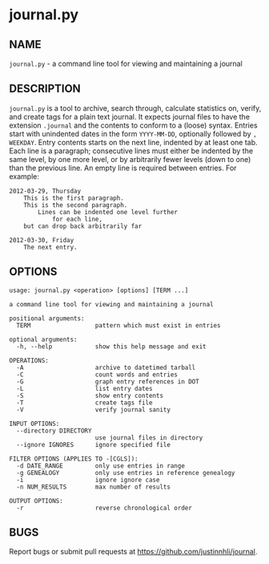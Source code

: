 journal.py
==========

NAME
----

`journal.py` - a command line tool for viewing and maintaining a journal

DESCRIPTION
-----------

`journal.py` is a tool to archive, search through, calculate statistics on,
verify, and create tags for a plain text journal. It expects journal files to
have the extension `.journal` and the contents to conform to a (loose) syntax.
Entries start with unindented dates in the form `YYYY-MM-DD`, optionally
followed by `, WEEKDAY`. Entry contents starts on the next line, indented by at
least one tab. Each line is a paragraph; consecutive lines must either be
indented by the same level, by one more level, or by arbitrarily fewer levels
(down to one) than the previous line. An empty line is required between entries.
For example:

    2012-03-29, Thursday
        This is the first paragraph.
        This is the second paragraph.
            Lines can be indented one level further
                for each line,
        but can drop back arbitrarily far
    
    2012-03-30, Friday
        The next entry.

OPTIONS
-------

	usage: journal.py <operation> [options] [TERM ...]

	a command line tool for viewing and maintaining a journal

	positional arguments:
	  TERM                  pattern which must exist in entries

	optional arguments:
	  -h, --help            show this help message and exit

	OPERATIONS:
	  -A                    archive to datetimed tarball
	  -C                    count words and entries
	  -G                    graph entry references in DOT
	  -L                    list entry dates
	  -S                    show entry contents
	  -T                    create tags file
	  -V                    verify journal sanity

	INPUT OPTIONS:
	  --directory DIRECTORY
							use journal files in directory
	  --ignore IGNORES      ignore specified file

	FILTER OPTIONS (APPLIES TO -[CGLS]):
	  -d DATE_RANGE         only use entries in range
	  -g GENEALOGY          only use entries in reference genealogy
	  -i                    ignore ignore case
	  -n NUM_RESULTS        max number of results

	OUTPUT OPTIONS:
	  -r                    reverse chronological order

BUGS
----

Report bugs or submit pull requests at <https://github.com/justinnhli/journal>.
